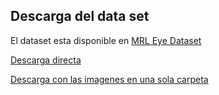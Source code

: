 ## Descarga del data set

El dataset esta disponible en [MRL Eye Dataset](http://mrl.cs.vsb.cz/eyedataset)

[Descarga directa](http://mrl.cs.vsb.cz/data/eyedataset/mrlEyes_2018_01.zip)

[Descarga con las imagenes en una sola carpeta](https://drive.google.com/file/d/1-86K0tG1bRiukxpc4qEsnxWCRehmK99d/view?usp=sharing)